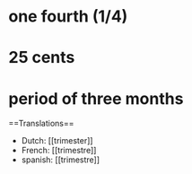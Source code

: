 # one fourth (1/4)
# 25 cents
# period of three months

==Translations==

* Dutch: [[trimester]]
* French: [[trimestre]]
* spanish: [[trimestre]]